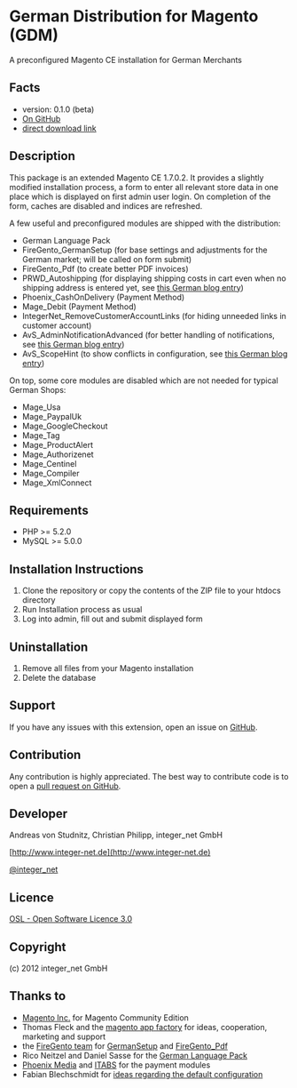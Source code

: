German Distribution for Magento (GDM)
=====================
A preconfigured Magento CE installation for German Merchants

Facts
-----
- version: 0.1.0 (beta)
- [On GitHub](https://github.com/avstudnitz/GDM)
- [direct download link](https://github.com/avstudnitz/GDM/archive/master.zip)

Description
-----------
This package is an extended Magento CE 1.7.0.2.
It provides a slightly modified installation process, a form to enter all relevant store data in one place which
is displayed on first admin user login. On completion of the form, caches are disabled and indices are refreshed.

A few useful and preconfigured modules are shipped with the distribution:
- German Language Pack
- FireGento_GermanSetup (for base settings and adjustments for the German market; will be called on form submit)
- FireGento_Pdf (to create better PDF invoices)
- PRWD_Autoshipping (for displaying shipping costs in cart even when no shipping address is entered yet, see [this German blog entry](http://www.avs-webentwicklung.de/nc/blog/artikel/versandkosten-im-warenkorb-anzeigen.html))
- Phoenix_CashOnDelivery (Payment Method)
- Mage_Debit (Payment Method)
- IntegerNet_RemoveCustomerAccountLinks (for hiding unneeded links in customer account)
- AvS_AdminNotificationAdvanced (for better handling of notifications, see [this German blog entry](http://www.avs-webentwicklung.de/nc/blog/artikel/magento-verbesserte-benachrichtigungen-im-admin-bereich.html))
- AvS_ScopeHint (to show conflicts in configuration, see [this German blog entry](http://www.avs-webentwicklung.de/nc/blog/artikel/warnung-bei-ueberschriebenen-konfigurations-optionen-kostenloses-magento-modul.html))

On top, some core modules are disabled which are not needed for typical German Shops:
- Mage_Usa
- Mage_PaypalUk
- Mage_GoogleCheckout
- Mage_Tag
- Mage_ProductAlert
- Mage_Authorizenet
- Mage_Centinel
- Mage_Compiler
- Mage_XmlConnect

Requirements
------------
- PHP >= 5.2.0
- MySQL >= 5.0.0

Installation Instructions
-------------------------
1. Clone the repository or copy the contents of the ZIP file to your htdocs directory
2. Run Installation process as usual
3. Log into admin, fill out and submit displayed form

Uninstallation
--------------
1. Remove all files from your Magento installation
2. Delete the database

Support
-------
If you have any issues with this extension, open an issue on [GitHub](https://github.com/avstudnitz/GDM/issues).

Contribution
------------
Any contribution is highly appreciated. The best way to contribute code is to open a [pull request on GitHub](https://help.github.com/articles/using-pull-requests).

Developer
---------
Andreas von Studnitz, Christian Philipp, integer_net GmbH

[http://www.integer-net.de](http://www.integer-net.de)

[@integer_net](https://twitter.com/integer_net)

Licence
-------
[OSL - Open Software Licence 3.0](http://opensource.org/licenses/osl-3.0.php)

Copyright
---------
(c) 2012 integer_net GmbH

Thanks to
---------
- [Magento Inc.](http://www.magentocommerce.com/) for Magento Community Edition
- Thomas Fleck and the [magento app factory](http://www.magentoappfactory.com) for ideas, cooperation, marketing and support
- the [FireGento team](https://github.com/firegento) for [GermanSetup](https://github.com/firegento/firegento-germansetup) and [FireGento_Pdf](https://github.com/firegento/firegento-pdf)
- Rico Neitzel and Daniel Sasse for the [German Language Pack](https://github.com/riconeitzel/German_LocalePack_de_DE)
- [Phoenix Media](http://www.phoenix-media.eu) and [ITABS](http://www.itabs.de) for the payment modules
- Fabian Blechschmidt for [ideas regarding the default configuration](https://github.com/Schrank/DefaultDeveloperConfig)